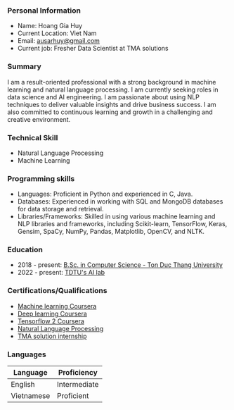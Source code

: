 ### Personal Information
- Name: Hoang Gia Huy
- Current Location: Viet Nam
- Email: ausarhuy@gmail.com
- Current job: Fresher Data Scientist at TMA solutions
### Summary
I am a result-oriented professional with a strong background in machine learning and natural language processing. I am currently seeking roles in data science and AI engineering. I am passionate about using NLP techniques to deliver valuable insights and drive business success. I am also committed to continuous learning and growth in a challenging and creative environment.
### Technical Skill
- Natural Language Processing
- Machine Learning
### Programming skills
- Languages: Proficient in Python and experienced in C, Java.
- Databases: Experienced in working with SQL and MongoDB databases for data storage and retrieval.
- Libraries/Frameworks: Skilled in using various machine learning and NLP libraries and frameworks, including Scikit-learn, TensorFlow, Keras, Gensim, SpaCy, NumPy, Pandas, Matplotlib, OpenCV, and NLTK.
### Education
- 2018 - present: [B.Sc. in Computer Science - Ton Duc Thang University](https://www.linkedin.com/school/ton-duc-thang-university/?originalSubdomain=vn)
- 2022 - present: [TDTU's AI lab](https://sites.google.com/view/ailab-tdtu)
### Certifications/Qualifications
- [Machine learning Coursera](https://coursera.org/share/7d1a910c51a1218e6a9d3d516a9f6554)
- [Deep learning Coursera](https://coursera.org/share/697dad03c3b610146a57800048f7fc99)
- [Tensorflow 2 Coursera](https://coursera.org/share/d0a059ef2f9604cd33c9bffe4ef2bf6f)
- [Natural Language Processing](https://coursera.org/share/7e1eb25ab5a56b87c3eb2e03a75f512a)
- [TMA solution internship](https://drive.google.com/file/d/1zEIiZgmsiKuCugvIY1UujxmAolX1bG46/view?usp=sharing)
### Languages
| Language   | Proficiency  |
|------------|--------------|
| English    | Intermediate |
| Vietnamese | Proficient   |
